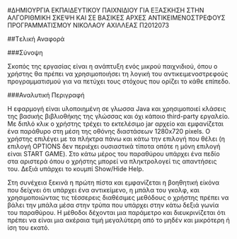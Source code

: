 ﻿#ΔΗΜΙΟΥΡΓΙΑ ΕΚΠΑΙΔΕΥΤΙΚΟΥ ΠΑΙΧΝΙΔΙΟΥ ΓΙΑ ΕΞΑΣΚΗΣΗ ΣΤΗΝ ΑΛΓΟΡΙΘΜΙΚΗ ΣΚΕΨΗ ΚΑΙ ΣΕ ΒΑΣΙΚΕΣ ΑΡΧΕΣ ΑΝΤΙΚΕΙΜΕΝΟΣΤΡΕΦΟΥΣ ΠΡΟΓΡΑΜΜΑΤΙΣΜΟΥ
ΝΙΚΟΛΑΟΥ ΑΧΙΛΛΕΑΣ
Π2012073


##Tελική Αναφορά

###Σύνοψη

Σκοπός της εργασίας είναι η ανάπτυξη ενός μικρού παιχνιδιού, όπου ο χρήστης θα πρέπει να χρησιμοποιήσει τη λογική του αντικειμενοστρεφούς προγραμματισμού για να πετύχει τους στόχους που ορίζει το κάθε επίπεδο.

###Αναλυτική Περιγραφή

Η εφαρμογή είναι υλοποιημένη σε γλωσσα Java και χρησιμοποιεί κλάσεις της βασικής βιβλιοθήκης της γλώσσας και όχι κάποιο third-party εργαλείο. Με διπλό κλικ ο χρήστης τρέχει το εκτελέσιμο jar αρχείο και εμφανίζεται ένα παράθυρο στη μέση της οθόνης διαστάσεων 1280x720 pixels.
O χρήστης επιλέγει με τα πλήκτρα πάνω και κάτω την επιλογή που θέλει (η επιλογή OPTIONS δεν περιέχει ουσιαστικά τίποτα οπότε η μόνη επιλογή είναι START GAME). Στο κάτω μέρος του παραθύρου υπάρχει ένα πεδίο στα αριστερά όπου ο χρήστης μπορεί να πληκτρολογεί τις απαντήσεις του. Δεξιά υπάρχει το κουμπί Show/Hide Help.

Στη συνέχεια ξεκινά η πρώτη πίστα και εμφανίζεται η βοηθητική είκόνα που δείχνει ότι υπάρχει ένα αντικείμενο, η μπάλα του γκολφ, και χρησιμοποιώντας τις τέσσερεις διαθέσιμες μεθόδους ο χρήστης πρέπει να βάλει την μπάλα μέσα στην τρύπα που υπάρχει στην κάτω δεξιά γωνία του παραθύρου. Η μέθοδοι δέχονται μια παράμετρο και διευκρινίζεται ότι πρέπει να είναι μια ακέραια τιμή μεγαλύτερη από το μηδέν και μικρότερη ή ίση του εκατό. 
